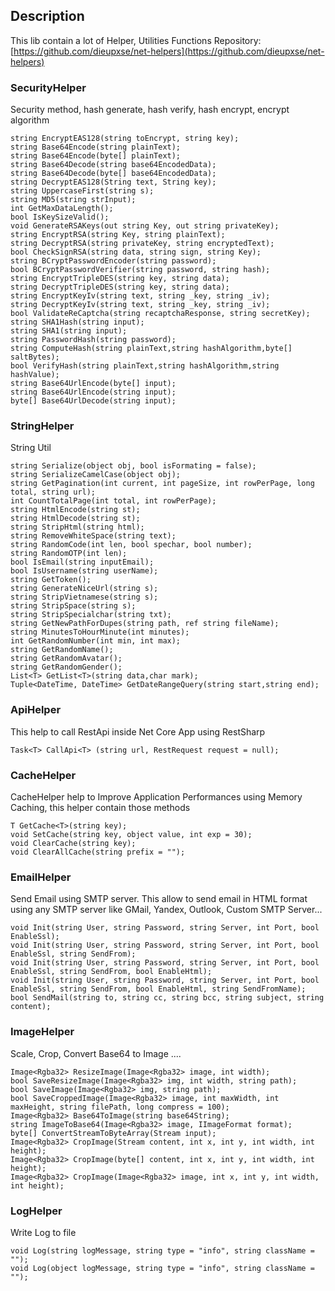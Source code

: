 ## Description
This lib contain a lot of Helper, Utilities Functions
Repository: [https://github.com/dieupxse/net-helpers](https://github.com/dieupxse/net-helpers)

### SecurityHelper

Security method, hash generate, hash verify, hash encrypt, encrypt algorithm

```
string EncryptEAS128(string toEncrypt, string key);
string Base64Encode(string plainText);
string Base64Encode(byte[] plainText);
string Base64Decode(string base64EncodedData);
string Base64Decode(byte[] base64EncodedData);
string DecryptEAS128(String text, String key);
string UppercaseFirst(string s);
string MD5(string strInput);
int GetMaxDataLength();
bool IsKeySizeValid();
void GenerateRSAKeys(out string Key, out string privateKey);
string EncryptRSA(string Key, string plainText);
string DecryptRSA(string privateKey, string encryptedText);
bool CheckSignRSA(string data, string sign, string Key);
string BCryptPasswordEncoder(string password);
bool BCryptPasswordVerifier(string password, string hash);
string EncryptTripleDES(string key, string data);
string DecryptTripleDES(string key, string data);
string EncryptKeyIv(string text, string _key, string _iv);
string DecryptKeyIv(string text, string _key, string _iv);
bool ValidateReCaptcha(string recaptchaResponse, string secretKey);
string SHA1Hash(string input);
string SHA1(string input);
string PasswordHash(string password);
string ComputeHash(string plainText,string hashAlgorithm,byte[] saltBytes);
bool VerifyHash(string plainText,string hashAlgorithm,string hashValue);
string Base64UrlEncode(byte[] input);
string Base64UrlEncode(string input);
byte[] Base64UrlDecode(string input);
```
### StringHelper

String Util

```
string Serialize(object obj, bool isFormating = false);
string SerializeCamelCase(object obj);
string GetPagination(int current, int pageSize, int rowPerPage, long total, string url);
int CountTotalPage(int total, int rowPerPage);
string HtmlEncode(string st);
string HtmlDecode(string st);
string StripHtml(string html);
string RemoveWhiteSpace(string text);
string RandomCode(int len, bool spechar, bool number);
string RandomOTP(int len);
bool IsEmail(string inputEmail);
bool IsUsername(string userName);
string GetToken();
string GenerateNiceUrl(string s);
string StripVietnamese(string s);
string StripSpace(string s);
string StripSpecialchar(string txt);
string GetNewPathForDupes(string path, ref string fileName);
string MinutesToHourMinute(int minutes);
int GetRandomNumber(int min, int max);
string GetRandomName();
string GetRandomAvatar();
string GetRandomGender();
List<T> GetList<T>(string data,char mark);
Tuple<DateTime, DateTime> GetDateRangeQuery(string start,string end);
```
### ApiHelper
This help to call RestApi inside Net Core App using RestSharp
```
Task<T> CallApi<T> (string url, RestRequest request = null);
```
### CacheHelper
CacheHelper help to Improve Application Performances  using Memory Caching, this helper contain those methods
```
T GetCache<T>(string key);
void SetCache(string key, object value, int exp = 30);
void ClearCache(string key);
void ClearAllCache(string prefix = "");
```
### EmailHelper

Send Email using SMTP server. This allow to send email in HTML format using any SMTP server like GMail, Yandex, Outlook, Custom SMTP Server...

```
void Init(string User, string Password, string Server, int Port, bool EnableSsl);
void Init(string User, string Password, string Server, int Port, bool EnableSsl, string SendFrom);
void Init(string User, string Password, string Server, int Port, bool EnableSsl, string SendFrom, bool EnableHtml);
void Init(string User, string Password, string Server, int Port, bool EnableSsl, string SendFrom, bool EnableHtml, string SendFromName);
bool SendMail(string to, string cc, string bcc, string subject, string content);
```

### ImageHelper

Scale, Crop, Convert Base64 to Image ....

```
Image<Rgba32> ResizeImage(Image<Rgba32> image, int width);
bool SaveResizeImage(Image<Rgba32> img, int width, string path);
bool SaveImage(Image<Rgba32> img, string path);
bool SaveCroppedImage(Image<Rgba32> image, int maxWidth, int maxHeight, string filePath, long compress = 100);
Image<Rgba32> Base64ToImage(string base64String);
string ImageToBase64(Image<Rgba32> image, IImageFormat format);
byte[] ConvertStreamToByteArray(Stream input);
Image<Rgba32> CropImage(Stream content, int x, int y, int width, int height);
Image<Rgba32> CropImage(byte[] content, int x, int y, int width, int height);
Image<Rgba32> CropImage(Image<Rgba32> image, int x, int y, int width, int height);
```

### LogHelper

Write Log to file

```
void Log(string logMessage, string type = "info", string className = "");
void Log(object logMessage, string type = "info", string className = "");
```
